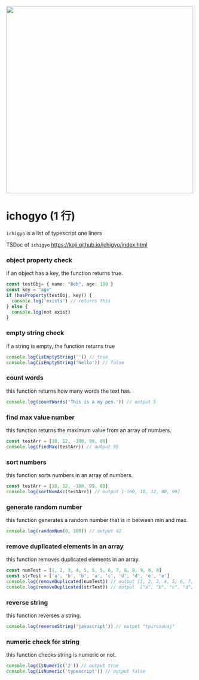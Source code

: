 <div>
<img src="https://github.com/koji/ichigyou/assets/474225/41f6b766-ce0f-432a-9d0e-49e459a1b1be" width="500" />
</div>

# ichogyo (1 行)

`ichigyo` is a list of typescript one liners

TSDoc of `ichigyo`
https://koji.github.io/ichigyo/index.html

### object property check

if an object has a key, the function returns true.

```ts
const testObj= { name: "Bob", age: 100 }
const key = "age"
if (hasProperty(testObj, key)) {
  console.log('exists') // returns this
} else {
  console.log(not exist)
}
```

### empty string check

if a string is empty, the function returns true

```ts
console.log(isEmptyString('')) // true
console.log(isEmptyString('hello')) // false
```

### count words

this function returns how many words the text has.

```ts
console.log(countWords('This is a my pen.')) // output 5
```

### find max value number

this function returns the maximum value from an array of numbers.

```ts
const testArr = [10, 12, -100, 99, 80]
console.log(findMax(testArr)) // output 99
```

### sort numbers

this function sorts numbers in an array of numbers.

```ts
const testArr = [10, 12, -100, 99, 80]
console.log(sortNumAsc(testArr)) // output [-100, 10, 12, 80, 99]
```

### generate random number

this function generates a random number that is in between min and max.

```ts
console.log(randomNum(0, 100)) // output 42
```

### remove duplicated elements in an array

this function removes duplicated elements in an array.

```ts
const numTest = [1, 2, 3, 4, 5, 5, 5, 6, 7, 8, 8, 9, 0, 0]
const strTest = ['a', 'b', 'b', 'a', 'c', 'd', 'd', 'e', 'e']
console.log(removeDuplicated(numTest)) // output [1, 2, 3, 4, 5, 6, 7, 8, 9, 0]
console.log(removeDuplicated(strTest)) // output  ["a", "b", "c", "d", "e"]
```

### reverse string

this function reverses a string.

```ts
console.log(reverseString('javascript')) // output "tpircsavaj"
```

### numeric check for string

this function checks string is numeric or not.

```ts
console.log(isNumeric('2')) // output true
console.log(isNumeric('typescript')) // output false
```
